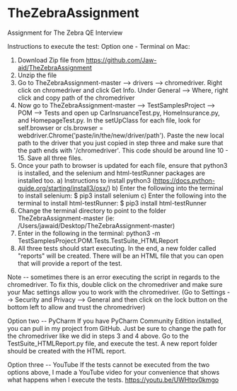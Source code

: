 # TheZebraAssignment
Assignment for The Zebra QE Interview

Instructions to execute the test:
Option one - Terminal on Mac:
1) Download Zip file from https://github.com/Jaw-aid/TheZebraAssignment
2) Unzip the file
3) Go to TheZebraAssignment-master --> drivers --> chromedriver. Right click on chromedriver and click Get Info. Under General --> Where, right click and copy path of the chromedriver
4) Now go to TheZebraAssignment-master --> TestSamplesProject --> POM --> Tests and open up CarInsruanceTest.py, HomeInsurance.py, and HomepageTest.py. In the setUpClass for each file, look for self.browser or cls.browser = webdriver.Chrome('paste/in/the/new/driver/path'). Paste the new local path to the driver that you just copied in step three and make sure that the path ends with '/chromedriver'. This code should be around line 10 - 15. Save all three files. 
5) Once your path to browser is updated for each file, ensure that python3 is installed, and the selenium and html-testRunner packages are installed too.
a) Instructions to install python3 (https://docs.python-guide.org/starting/install3/osx/)
b) Enter the following into the terminal to install selenium: $ pip3 install selenium
c) Enter the following into the terminal to install html-testRunner: $ pip3 install html-testRunner
6) Change the terminal directory to point to the folder TheZebraAssignment-master (ie: /Users/jawaid/Desktop/TheZebraAssignment-master)
7) Enter in the following in the terminal: python3 -m TestSamplesProject.POM.Tests.TestSuite_HTMLReport
8) All three tests should start executing. In the end, a new folder called "reports" will be created. There will be an HTML file that you can open that will provide a report of the test. 

Note -- sometimes there is an error executing the script in regards to the chromedriver. To fix this, double click on the chromedriver and make sure your Mac settings allow you to work with the chromedriver. (Go to Settings --> Security and Privacy --> General and then click on the lock button on the bottom left to allow and trust the chromedriver)

Option two -- PyCharm
If you have PyCharm Community Edition installed, you can pull in my project from GitHub. Just be sure to change the path for the chromedriver like we did in steps 3 and 4 above. Go to the TestSuite_HTMLReport.py file, and execute the test. A new report folder should be created with the HTML report.

Option three -- YouTube
If the tests cannot be executed from the two options above, I made a YouTube video for your convenience that shows what happens when I execute the tests. 
https://youtu.be/UWHtpv0kmgo
